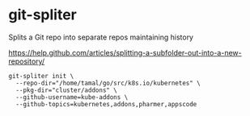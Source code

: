 # git-spliter
Splits a Git repo into separate repos maintaining history

https://help.github.com/articles/splitting-a-subfolder-out-into-a-new-repository/

```
git-spliter init \
  --repo-dir="/home/tamal/go/src/k8s.io/kubernetes" \
  --pkg-dir="cluster/addons" \
  --github-username=kube-addons \
  --github-topics=kubernetes,addons,pharmer,appscode
```
